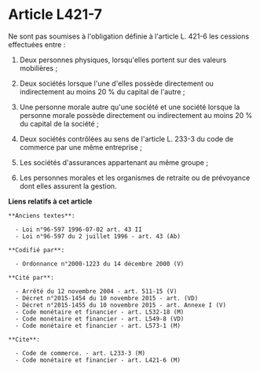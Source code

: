 # Article L421-7

Ne sont pas soumises à l'obligation définie à l'article L. 421-6 les cessions effectuées entre :

1. Deux personnes physiques, lorsqu'elles portent sur des valeurs mobilières ;

2. Deux sociétés lorsque l'une d'elles possède directement ou indirectement au moins 20 % du capital de l'autre ;

3. Une personne morale autre qu'une société et une société lorsque la personne morale possède directement ou indirectement au
moins 20 % du capital de la société ;

4. Deux sociétés contrôlées au sens de l'article L. 233-3 du code de commerce par une même entreprise ;

5. Les sociétés d'assurances appartenant au même groupe ;

6. Les personnes morales et les organismes de retraite ou de prévoyance dont elles assurent la gestion.

**Liens relatifs à cet article**

	**Anciens textes**:

	  - Loi n°96-597 1996-07-02 art. 43 II
	  - Loi n°96-597 du 2 juillet 1996 - art. 43 (Ab)

	**Codifié par**:

	  - Ordonnance n°2000-1223 du 14 décembre 2000 (V)

	**Cité par**:

	  - Arrêté du 12 novembre 2004 - art. 511-15 (V)
	  - Décret n°2015-1454 du 10 novembre 2015 - art. (VD)
	  - Décret n°2015-1455 du 10 novembre 2015 - art. Annexe I (V)
	  - Code monétaire et financier - art. L532-18 (M)
	  - Code monétaire et financier - art. L549-8 (VD)
	  - Code monétaire et financier - art. L573-1 (M)

	**Cite**:

	  - Code de commerce. - art. L233-3 (M)
	  - Code monétaire et financier - art. L421-6 (M)
